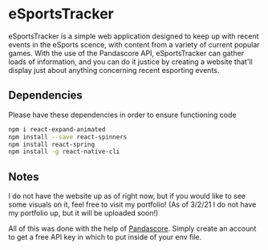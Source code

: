 # eSportsTracker

eSportsTracker is a simple web application designed to keep up with recent events in the eSports scence, with content from a variety of current popular games. With the use of the Pandascore API, eSportsTracker can gather loads of information, and you can do it justice by creating a website that'll display just about anything concerning recent esporting events.

## Dependencies

Please have these dependencies in order to ensure functioning code
```bash
npm i react-expand-animated
npm install --save react-spinners
npm install react-spring
npm install -g react-native-cli
```
## Notes
I do not have the website up as of right now, but if you would like to see some visuals on it, feel free to visit my portfolio! (As of 3/2/21 I do not have my portfolio up, but it will be uploaded soon!)

All of this was done with the help of [Pandascore](https://pandascore.co/). Simply create an account to get a free API key in which to put inside of your env file.
